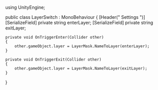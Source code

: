 using UnityEngine;

public class LayerSwitch : MonoBehaviour
{
    [Header(" Settings ")]
    [SerializeField] private string enterLayer;
    [SerializeField] private string exitLayer;

    private void OnTriggerEnter(Collider other)
    {
        other.gameObject.layer = LayerMask.NameToLayer(enterLayer);
    }

    private void OnTriggerExit(Collider other)
    {
        other.gameObject.layer = LayerMask.NameToLayer(exitLayer);
    }
}
